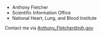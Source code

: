 - Anthony Fletcher
- Scientific Information Office
- National Heart, Lung, and Blood Institute

Contact me via Anthony_Fletcher@nih.gov

<!---
arifNIH/arifNIH is a ✨ special ✨ repository because its `README.md` (this file) appears on your GitHub profile.
You can click the Preview link to take a look at your changes.
--->
